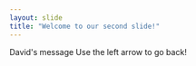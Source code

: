 ```yaml
---
layout: slide
title: "Welcome to our second slide!"
---
```

David's message
Use the left arrow to go back!
